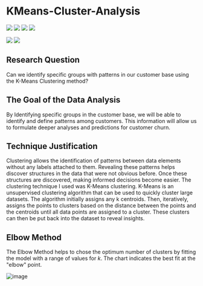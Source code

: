 # KMeans-Cluster-Analysis

[![](https://img.shields.io/badge/Python-blue?style=for-the-badge)](https://github.com/hamzamohdzubair/redant)
[![](https://img.shields.io/badge/ML-KMeans-blueviolet?style=for-the-badge)](https://hamzamohdzubair.github.io/redant/)
[![](https://img.shields.io/badge/Library-Scikitlearn-yellow?style=for-the-badge)](https://docs.rs/crate/redant/latest)
[![](https://img.shields.io/badge/Package-Yellowbrick-orange?style=for-the-badge)](https://crates.io/crates/redant)

![](https://img.shields.io/static/v1?label=&message=KElbowVisualizer&color=green)
![](https://img.shields.io/static/v1?label=&message=SilhoutteVisualizer&color=blue)

## Research Question

Can we identify specific groups with patterns in our customer base using the K-Means Clustering method?

## The Goal of the Data Analysis

By Identifying specific groups in the customer base, we will be able to identify and define patterns among customers. This information will allow us to formulate deeper analyses and predictions for customer churn.

## Technique Justification

Clustering allows the identification of patterns between data elements without any labels attached to them. Revealing these patterns helps discover structures in the data that were not obvious before. Once these structures are discovered, making informed decisions become easier.
The clustering technique I used was K-Means clustering. K-Means is an unsupervised clustering algorithm that can be used to quickly cluster large datasets. The algorithm initially assigns any k centroids. Then, iteratively, assigns the points to clusters based on the distance between the points and the centroids until all data points are assigned to a cluster. These clusters can then be put back into the dataset to reveal insights.

## Elbow Method

The Elbow Method helps to chose the optimum number of clusters by fitting the model with a range of values for _k_. The chart indicates the best fit at the "elbow" point.

![image](https://github.com/secil-carver/KMeans-Cluster-Analysis/assets/77639654/ad692daa-c437-4b75-acd3-01277c7023a8)

